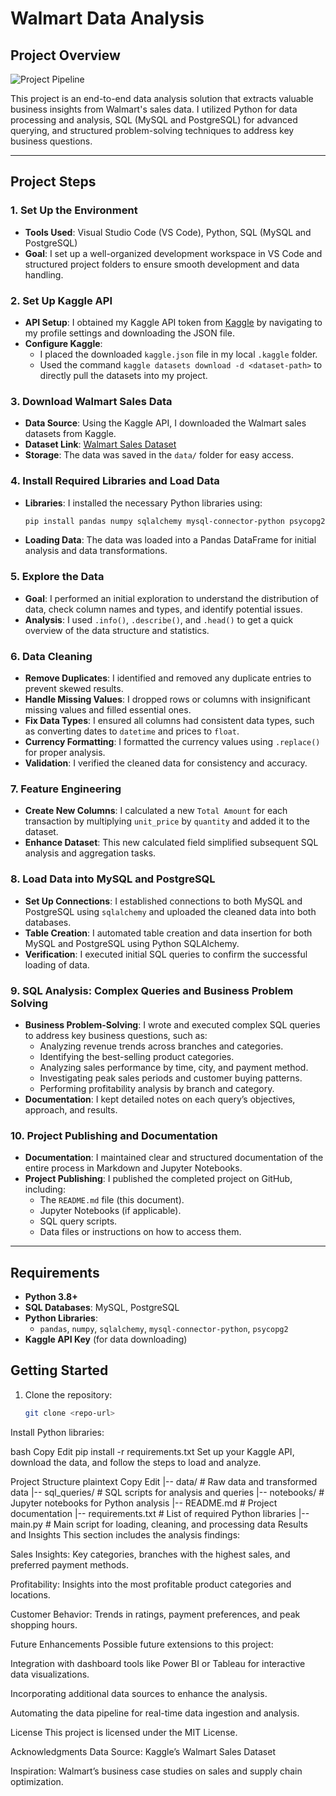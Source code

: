 # Walmart Data Analysis

## Project Overview

![Project Pipeline](https://github.com/najirh/Walmart_SQL_Python/blob/main/walmart_project-piplelines.png)

This project is an end-to-end data analysis solution that extracts valuable business insights from Walmart's sales data. I utilized Python for data processing and analysis, SQL (MySQL and PostgreSQL) for advanced querying, and structured problem-solving techniques to address key business questions.

---

## Project Steps

### 1. Set Up the Environment
   - **Tools Used**: Visual Studio Code (VS Code), Python, SQL (MySQL and PostgreSQL)
   - **Goal**: I set up a well-organized development workspace in VS Code and structured project folders to ensure smooth development and data handling.

### 2. Set Up Kaggle API
   - **API Setup**: I obtained my Kaggle API token from [Kaggle](https://www.kaggle.com/) by navigating to my profile settings and downloading the JSON file.
   - **Configure Kaggle**: 
      - I placed the downloaded `kaggle.json` file in my local `.kaggle` folder.
      - Used the command `kaggle datasets download -d <dataset-path>` to directly pull the datasets into my project.

### 3. Download Walmart Sales Data
   - **Data Source**: Using the Kaggle API, I downloaded the Walmart sales datasets from Kaggle.
   - **Dataset Link**: [Walmart Sales Dataset](https://www.kaggle.com/najir0123/walmart-10k-sales-datasets)
   - **Storage**: The data was saved in the `data/` folder for easy access.

### 4. Install Required Libraries and Load Data
   - **Libraries**: I installed the necessary Python libraries using:
     ```bash
     pip install pandas numpy sqlalchemy mysql-connector-python psycopg2
     ```
   - **Loading Data**: The data was loaded into a Pandas DataFrame for initial analysis and data transformations.

### 5. Explore the Data
   - **Goal**: I performed an initial exploration to understand the distribution of data, check column names and types, and identify potential issues.
   - **Analysis**: I used `.info()`, `.describe()`, and `.head()` to get a quick overview of the data structure and statistics.

### 6. Data Cleaning
   - **Remove Duplicates**: I identified and removed any duplicate entries to prevent skewed results.
   - **Handle Missing Values**: I dropped rows or columns with insignificant missing values and filled essential ones.
   - **Fix Data Types**: I ensured all columns had consistent data types, such as converting dates to `datetime` and prices to `float`.
   - **Currency Formatting**: I formatted the currency values using `.replace()` for proper analysis.
   - **Validation**: I verified the cleaned data for consistency and accuracy.

### 7. Feature Engineering
   - **Create New Columns**: I calculated a new `Total Amount` for each transaction by multiplying `unit_price` by `quantity` and added it to the dataset.
   - **Enhance Dataset**: This new calculated field simplified subsequent SQL analysis and aggregation tasks.

### 8. Load Data into MySQL and PostgreSQL
   - **Set Up Connections**: I established connections to both MySQL and PostgreSQL using `sqlalchemy` and uploaded the cleaned data into both databases.
   - **Table Creation**: I automated table creation and data insertion for both MySQL and PostgreSQL using Python SQLAlchemy.
   - **Verification**: I executed initial SQL queries to confirm the successful loading of data.

### 9. SQL Analysis: Complex Queries and Business Problem Solving
   - **Business Problem-Solving**: I wrote and executed complex SQL queries to address key business questions, such as:
     - Analyzing revenue trends across branches and categories.
     - Identifying the best-selling product categories.
     - Analyzing sales performance by time, city, and payment method.
     - Investigating peak sales periods and customer buying patterns.
     - Performing profitability analysis by branch and category.
   - **Documentation**: I kept detailed notes on each query’s objectives, approach, and results.

### 10. Project Publishing and Documentation
   - **Documentation**: I maintained clear and structured documentation of the entire process in Markdown and Jupyter Notebooks.
   - **Project Publishing**: I published the completed project on GitHub, including:
     - The `README.md` file (this document).
     - Jupyter Notebooks (if applicable).
     - SQL query scripts.
     - Data files or instructions on how to access them.

---

## Requirements

- **Python 3.8+**
- **SQL Databases**: MySQL, PostgreSQL
- **Python Libraries**:
  - `pandas`, `numpy`, `sqlalchemy`, `mysql-connector-python`, `psycopg2`
- **Kaggle API Key** (for data downloading)

## Getting Started

1. Clone the repository:
   ```bash
   git clone <repo-url>
Install Python libraries:

bash
Copy
Edit
pip install -r requirements.txt
Set up your Kaggle API, download the data, and follow the steps to load and analyze.

Project Structure
plaintext
Copy
Edit
|-- data/                     # Raw data and transformed data
|-- sql_queries/              # SQL scripts for analysis and queries
|-- notebooks/                # Jupyter notebooks for Python analysis
|-- README.md                 # Project documentation
|-- requirements.txt          # List of required Python libraries
|-- main.py                   # Main script for loading, cleaning, and processing data
Results and Insights
This section includes the analysis findings:

Sales Insights: Key categories, branches with the highest sales, and preferred payment methods.

Profitability: Insights into the most profitable product categories and locations.

Customer Behavior: Trends in ratings, payment preferences, and peak shopping hours.

Future Enhancements
Possible future extensions to this project:

Integration with dashboard tools like Power BI or Tableau for interactive data visualizations.

Incorporating additional data sources to enhance the analysis.

Automating the data pipeline for real-time data ingestion and analysis.

License
This project is licensed under the MIT License.

Acknowledgments
Data Source: Kaggle’s Walmart Sales Dataset

Inspiration: Walmart’s business case studies on sales and supply chain optimization.
